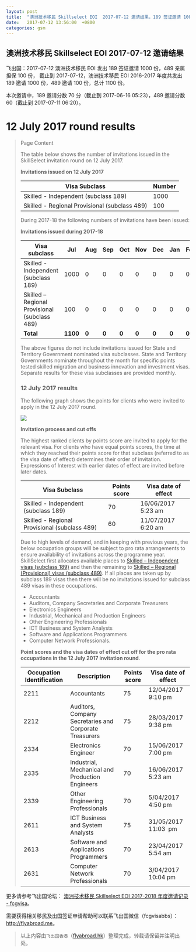 ```yaml
---
layout: post
title:  "澳洲技术移民 Skillselect EOI  2017-07-12 邀请结果，189 签证邀请 1000 份，489 亲属担保 100 份"
date:   2017-07-12 13:56:00  +0800
categories: gsm
---
```


## 澳洲技术移民 Skillselect EOI  2017-07-12 邀请结果

飞出国：2017-07-12 澳洲技术移民 EOI 发出 189 签证邀请 1000 份，489 亲属担保 100 份，
截止到 2017-07-12，澳洲技术移民 EOI 2016-2017 年度共发出 189 邀请 1000 份，489 邀请 100 份，总计 1100 份。

本次邀请中，189 邀请分数 70 分（截止到 2017-06-16 05:23），489 邀请分数 60（截止到 2017-07-11 06:20）。

# 12 July 2017 round results
> <!--Page content-->
> Page Content
> 
> ​​​​​​​​​​The table below shows the number of invitations issued in the SkillSelect invitation round on&nbsp;12 July 2017.
> 
> **Invitations issued on&nbsp;12 July 2017**
> 
> | Visa Subclass | Number |
> | --- | --- |
> | Skilled - Independent (subclass 189) | 1000 |
> | Skilled - Regional Provisional (subclass 489) | 100 |
> 
> During 2017-18 the following numbers of invitations have been issued:
> 
> **Invitations issued during 2017-18**
> 
> | Visa subclass | Jul | Aug | Sep | Oct | Nov | Dec | Jan | Feb | Mar | Apr | May | June | Total |
> | --- | --- | --- | --- | --- | --- | --- | --- | --- | --- | --- | --- | --- | --- |
> | Skilled - Independent (subclass 189) | 1000 | 0 | 0 | 0 | 0 | 0 | 0 | 0 | 0 | 0 | 0 | 0   | 1000 |
> | Skilled – Regional Provisional (subclass 489) | 100 | 0 | 0 | 0 | 0 | 0 | 0 | 0 | 0 | 0 | 0 | 0 | 100   |
> | **Total** | **1100** | **0** | **0** | **0** | **0** | **0** | **0** | **0** | **0** | **0** | **0** | **0** | **1100** |
> 
> The above figures do not include invitations issued for State and Territory Government nominated visa subclasses. State and Territory Governments nominate throughout the month for specific points tested skilled migration and business innovation and investment visas. Separate results for these visa subclasses are provided monthly.
> 
> ### 12 July 2017 results
> 
> The following graph shows the points for clients who were invited to apply in the&nbsp;12 July 2017 round.  
>   
>  ![](https://www.border.gov.au/WorkinginAustralia/PublishingImages/12july2017.jpg)
> 
> **Invitation process and cut offs**
> 
> The highest ranked clients by points score are invited to apply for the relevant visa. For clients who have equal points scores, the time at which they reached their points score for that subclass (referred to as the visa date of effect) determines their order of invitation. Expressions of Interest with earlier dates of effect are invited before later dates.
> 
> | Visa Subclass | Points score | Visa date of effect |
> | --- | --- | --- |
> | Skilled - Independent (subclass 189) | 70 | 16/06/2017 5:23 am |
> | Skilled - Regional Provisional (subclass 489) | 60 | 11/07/2017 6:20 am |
> 
> Due to high levels of demand, and in keeping with previous years, the below occupation groups will be subject to pro rata arrangements to ensure availability of invitations across the programme year. SkillSelect first allocates available places to  [Skilled – Independent visas (subclass 189)](/Trav/Visa-1/189-) and then the remaining to  [Skilled – Regional (Provisional) visas (subclass 489)](/Trav/Visa-1/489-). If all places are taken up by subclass 189 visas then there will be no invitations issued for subclass 489 visas in these occupations.
> 
> - Accountants
> - Auditors, Company Secretaries and Corporate Treasurers
> - Electronics Engineers
> - Industrial, Mechanical and Production Engineers
> - Other Engineering Professionals
> - ICT Business and System Analysts
> - Software and Applications Programmers
> - Computer Network Professionals.
> 
> **Point scores and the visa dates of effect cut off for the pro rata occupations in the 12 July 2017 invitation round**.
> 
> | Occupation Identification | Description | Points score | Visa date of effect |
> | --- | --- | --- | --- |
> | 2211 | Accountants | 75 | 12/04/2017&nbsp; 9:10 pm |
> | 2212 | Auditors, Company Secretaries and Corporate Treasurers | 75 | 28/03/2017&nbsp; 9:38 pm |
> | 2334 | Electronics Engineer | 70 | 15/06/2017&nbsp; 7:00 pm |
> | 2335 | Industrial, Mechanical and Production Engineers | 70 | 16/06/2017&nbsp; 5:23 am |
> | 2339 | Other Engineering Professionals | 70 | 5/04/2017&nbsp; 4:50 pm |
> | 2611 | ICT Business and ​System Analysts | 75 | 31/05/2017 11:03 &nbsp;pm |
> | 2613 | Software and Applications Programmers | 70 | 23/04/2017&nbsp; 5:54 am |
> | 2631 | Computer Network Professionals | 70 | 3/04/2017&nbsp; 10:04 pm |

更多请参考飞出国论坛： [澳洲技术移民 Skillselect EOI 2017-2018 年度邀请记录 - fcgvisa](http://bbs.fcgvisa.com/t/skillselect-eoi-2017-2018/24327)。

需要获得相关移民及出国签证申请帮助可以联系飞出国微信（fcgvisabbs）： <a href="http://flyabroad.me/contact" target="_blank">http://flyabroad.me</a>。

> 以上内容由`飞出国香港`（<a href="http://flyabroad.hk/" target="_blank">flyabroad.hk</a>）整理完成，转载请保留并注明出处。

